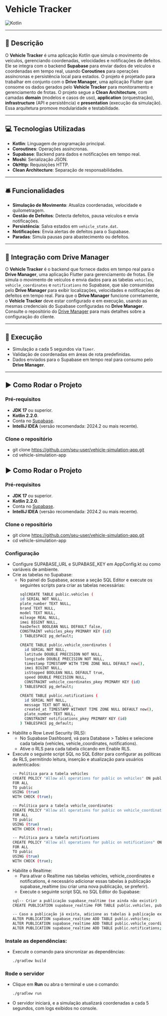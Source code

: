 # Vehicle Tracker

![Kotlin](https://img.shields.io/badge/Kotlin-2.2.0-blue?logo=kotlin)

---

## 📃 Descrição

O **Vehicle Tracker** é uma aplicação Kotlin que simula o movimento de veículos, gerenciando coordenadas, velocidades e notificações de defeitos. Ele se integra com o backend **Supabase** para enviar dados de veículos e coordenadas em tempo real, usando **Coroutines** para operações assíncronas e persistência local para estados. O projeto é projetado para trabalhar em conjunto com o **Drive Manager**, uma aplicação Flutter que consome os dados gerados pelo **Vehicle Tracker** para monitoramento e gerenciamento de frotas. O projeto segue a **Clean Architecture**, com camadas **domain** (modelos e casos de uso), **application** (orquestração), **infrastructure** (API e persistência) e **presentation** (execução da simulação). Essa arquitetura promove modularidade e testabilidade.

---

## 💻 Tecnologias Utilizadas

- **Kotlin**: Linguagem de programação principal.
- **Coroutines**: Operações assíncronas.
- **Supabase**: Backend para dados e notificações em tempo real.
- **Moshi**: Serialização JSON.
- **OkHttp**: Requisições HTTP.
- **Clean Architecture**: Separação de responsabilidades.

---

## 🛎️ Funcionalidades

- **Simulação de Movimento**: Atualiza coordenadas, velocidade e quilometragem.
- **Gestão de Defeitos**: Detecta defeitos, pausa veículos e envia notificações.
- **Persistência**: Salva estados em `vehicle_state.dat`.
- **Notificações**: Envia alertas de defeitos para o Supabase.
- **Paradas**: Simula pausas para abastecimento ou defeitos.

---

## 🔗 Integração com Drive Manager

O **Vehicle Tracker** é o backend que fornece dados em tempo real para o **Drive Manager**, uma aplicação Flutter para gerenciamento de frotas. Ele simula o movimento de veículos e envia dados para as tabelas `vehicles`, `vehicle_coordinates` e `notifications` no Supabase, que são consumidas pelo **Drive Manager** para exibir localizações, velocidades e notificações de defeitos em tempo real. Para que o **Drive Manager** funcione corretamente, o **Vehicle Tracker** deve estar configurado e em execução, usando as mesmas credenciais do Supabase configuradas no **Drive Manager**. Consulte o repositório do [Drive Manager](https://github.com/seu-user/drive-manager-app) para mais detalhes sobre a configuração do cliente.

---

## 📱 Execução

- Simulação a cada 5 segundos via `Timer`.
- Validação de coordenadas em áreas de rota predefinidas.
- Dados enviados para o Supabase em tempo real para consumo pelo **Drive Manager**.

---

## ▶️ Como Rodar o Projeto

### Pré-requisitos
- **JDK 17** ou superior.
- **Kotlin 2.2.0**.
- Conta no [Supabase](https://supabase.com/).
- **IntelliJ IDEA** (versão recomendada: 2024.2 ou mais recente).
  
### Clone o repositório
- git clone https://github.com/seu-user/vehicle-simulation-app.git
- cd vehicle-simulation-app

## ▶️ Como Rodar o Projeto

### Pré-requisitos
- **JDK 17** ou superior.
- **Kotlin 2.2.0**.
- Conta no [Supabase](https://supabase.com/).
- **IntelliJ IDEA** (versão recomendada: 2024.2 ou mais recente).

### Clone o repositório
- git clone https://github.com/seu-user/vehicle-simulation-app.git
- cd vehicle-simulation-app

### Configuração

- Configure SUPABASE_URL e SUPABASE_KEY em AppConfig.kt ou como variáveis de ambiente.
- Crie as tabelas no Supabase:
  - No painel do Supabase, acesse a seção SQL Editor e execute os seguintes scripts para criar as tabelas necessárias:
    ```bash
    sqlCREATE TABLE public.vehicles (
    id SERIAL NOT NULL,
    plate_number TEXT NULL,
    brand TEXT NULL,
    model TEXT NULL,
    mileage REAL NULL,
    imei BIGINT NULL,
    hasDefect BOOLEAN NULL DEFAULT false,
    CONSTRAINT vehicles_pkey PRIMARY KEY (id)
    ) TABLESPACE pg_default;

    CREATE TABLE public.vehicle_coordinates (
      id SERIAL NOT NULL,
      latitude DOUBLE PRECISION NOT NULL,
      longitude DOUBLE PRECISION NOT NULL,
      timestamp TIMESTAMP WITH TIME ZONE NULL DEFAULT now(),
      imei BIGINT NULL,
      isStopped BOOLEAN NULL DEFAULT true,
      speed DOUBLE PRECISION NULL,
      CONSTRAINT vehicle_coordinates_pkey PRIMARY KEY (id)
    ) TABLESPACE pg_default;
    
    CREATE TABLE public.notifications (
      id SERIAL NOT NULL,
      message TEXT NOT NULL,
      created_at TIMESTAMP WITHOUT TIME ZONE NULL DEFAULT now(),
      plate_number TEXT NULL,
      CONSTRAINT notifications_pkey PRIMARY KEY (id)
    ) TABLESPACE pg_default;
- Habilite o Row Level Security (RLS):
  - No Supabase Dashboard, vá para Database > Tables e selecione cada tabela (vehicles, vehicle_coordinates, notifications).
  - Ative o RLS para cada tabela clicando em Enable RLS.
- Execute o seguinte script SQL no SQL Editor para configurar as políticas de RLS, permitindo leitura, inserção e atualização para usuários autenticados:
  ```bash
  -- Política para a tabela vehicles
  CREATE POLICY "Allow all operations for public on vehicles" ON public.vehicles
  FOR ALL
  TO public
  USING (true)
  WITH CHECK (true);

  -- Política para a tabela vehicle_coordinates
  CREATE POLICY "Allow all operations for public on vehicle_coordinates" ON public.vehicle_coordinates
  FOR ALL
  TO public
  USING (true)
  WITH CHECK (true);

  -- Política para a tabela notifications
  CREATE POLICY "Allow all operations for public on notifications" ON public.notifications
  FOR ALL
  TO public
  USING (true)
  WITH CHECK (true);
- Habilite o Realtime:
  - Para ativar o Realtime nas tabelas vehicles, vehicle_coordinates e notifications, é necessário adicionar essas tabelas à publicação supabase_realtime (ou criar uma nova publicação, se preferir).
  - Execute o seguinte script SQL no SQL Editor do Supabase:
  ```bash
  sql-- Criar a publicação supabase_realtime (se ainda não existir)
  CREATE PUBLICATION supabase_realtime FOR TABLE public.vehicles, public.vehicle_coordinates, public.notifications;
  
  -- Caso a publicação já exista, adicione as tabelas à publicação existente
  ALTER PUBLICATION supabase_realtime ADD TABLE public.vehicles;
  ALTER PUBLICATION supabase_realtime ADD TABLE public.vehicle_coordinates;
  ALTER PUBLICATION supabase_realtime ADD TABLE public.notifications;

### Instale as dependências:

- Execute o comando para sincronizar as dependências:
  ```bash
  ./gradlew build

### Rode o servidor
- Clique em **Run** ou abra o terminal e use o comando:
  ```bash
  ./gradlew run
- O servidor iniciará, e a simulação atualizará coordenadas a cada 5 segundos, com logs exibidos no console. 
